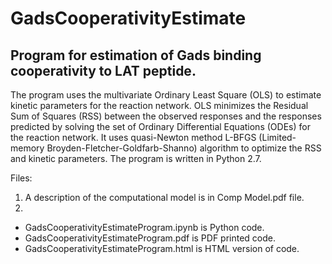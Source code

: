 # GadsCooperativityEstimate

## Program for estimation of Gads binding cooperativity to LAT peptide. 

The program uses the multivariate Ordinary Least Square (OLS) to estimate kinetic parameters for the reaction network. OLS minimizes the Residual Sum of Squares (RSS) between the observed responses and the responses predicted by solving the set of Ordinary Differential Equations (ODEs) for the reaction network. It uses quasi-Newton method L-BFGS (Limited-memory Broyden-Fletcher-Goldfarb-Shanno) algorithm to optimize the RSS and kinetic parameters. The program is written in Python 2.7. 

Files: 

1. A description of the computational model is in Comp Model.pdf file.
2.  
  - GadsCooperativityEstimateProgram.ipynb is Python code.
  - GadsCooperativityEstimateProgram.pdf is PDF printed code.
  - GadsCooperativityEstimateProgram.html is HTML version of code.
